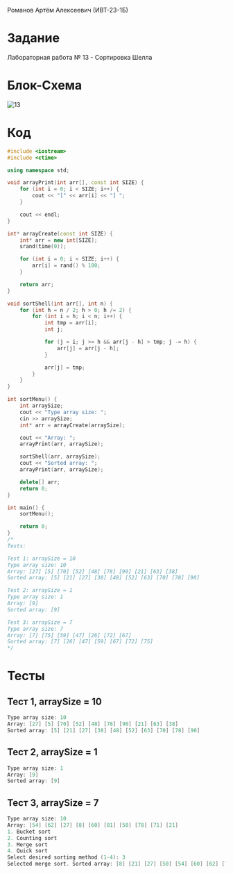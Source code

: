 Романов Артём Алексеевич (ИВТ-23-1Б)

# Задание

Лабораторная работа № 13 - Сортировка Шелла

# Блок-Схема
![13](https://github.com/Wingoush/LABS_PSTU_2023/assets/147124195/ef6db757-ceb1-4d96-8dd3-cbf2e629fe04)

# Код

```cpp
#include <iostream>
#include <ctime>

using namespace std;

void arrayPrint(int arr[], const int SIZE) {
    for (int i = 0; i < SIZE; i++) {
        cout << "[" << arr[i] << "] ";
    }

    cout << endl;
}

int* arrayCreate(const int SIZE) {
    int* arr = new int[SIZE];
    srand(time(0));

    for (int i = 0; i < SIZE; i++) {
        arr[i] = rand() % 100;
    }

    return arr;
}

void sortShell(int arr[], int n) {
    for (int h = n / 2; h > 0; h /= 2) {
        for (int i = h; i < n; i++) {
            int tmp = arr[i];
            int j;

            for (j = i; j >= h && arr[j - h] > tmp; j -= h) {
                arr[j] = arr[j - h];
            }

            arr[j] = tmp;
        }
    }
}

int sortMenu() {
    int arraySize;
    cout << "Type array size: ";
    cin >> arraySize;
    int* arr = arrayCreate(arraySize);

    cout << "Array: ";
    arrayPrint(arr, arraySize);

    sortShell(arr, arraySize);
    cout << "Sorted array: ";
    arrayPrint(arr, arraySize);

    delete[] arr;
    return 0;
}

int main() {
    sortMenu();

    return 0;
}
/*
Tests:

Test 1: arraySize = 10
Type array size: 10
Array: [27] [5] [70] [52] [48] [78] [90] [21] [63] [38]
Sorted array: [5] [21] [27] [38] [48] [52] [63] [70] [78] [90]

Test 2: arraySize = 1
Type array size: 1
Array: [9]
Sorted array: [9]

Test 3: arraySize = 7
Type array size: 7
Array: [7] [75] [59] [47] [26] [72] [67]
Sorted array: [7] [26] [47] [59] [67] [72] [75]
*/
```

# Тесты

## Тест 1, arraySize = 10

```cpp
Type array size: 10
Array: [27] [5] [70] [52] [48] [78] [90] [21] [63] [38]
Sorted array: [5] [21] [27] [38] [48] [52] [63] [70] [78] [90]
```

## Тест 2, arraySize = 1

```cpp
Type array size: 1
Array: [9]
Sorted array: [9]
```

## Тест 3, arraySize = 7

```cpp
Type array size: 10
Array: [54] [62] [27] [8] [60] [81] [50] [78] [71] [21]
1. Bucket sort
2. Counting sort
3. Merge sort
4. Quick sort
Select desired sorting method (1-4): 3
Selected merge sort. Sorted array: [8] [21] [27] [50] [54] [60] [62] [71] [78] [81]
```
